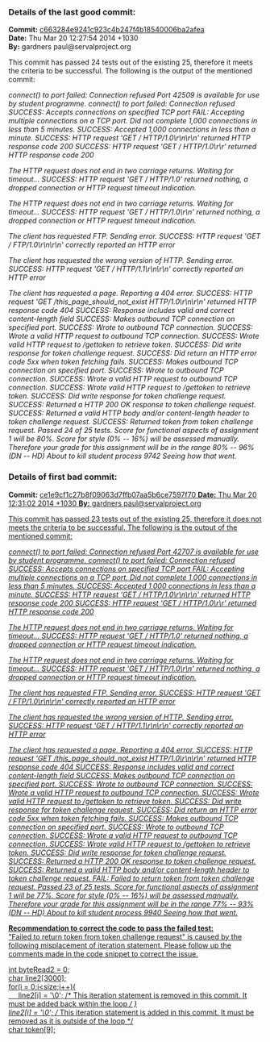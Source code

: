<h3>Details of the last good commit:</h3>
<b>Commit:</b> <a href = "https://github.com/naji0006/2014SE3/commit/c663284e9241c923c4b247f4b18540006ba2afea#diff-97dbdc5217aebe3fe38e25646983c111" target = "_blank">c663284e9241c923c4b247f4b18540006ba2afea</a><br/>
<b>Date:</b> Thu Mar 20 12:27:54 2014 +1030<br/> 
<b>By:</b> gardners paul@servalproject.org<br/>

This commit has passed 24 tests out of the existing 25, therefore it meets the criteria to be successful. The following is the output of the mentioned commit:

<i>connect() to port failed: Connection refused
Port 42509 is available for use by student programme.
connect() to port failed: Connection refused
SUCCESS: Accepts connections on specified TCP port
FAIL: Accepting multiple connections on a TCP port. Did not complete 1,000 connections in less than 5 minutes.
SUCCESS: Accepted 1,000 connections in less than a minute.
SUCCESS: HTTP request 'GET / HTTP/1.0\r\n\r\n' returned HTTP response code 200
SUCCESS: HTTP request 'GET / HTTP/1.0\r\r' returned HTTP response code 200

The HTTP request does not end in two carriage returns. Waiting for timeout...
SUCCESS: HTTP request 'GET / HTTP/1.0' returned nothing, a dropped connection or HTTP request timeout indication.

The HTTP request does not end in two carriage returns. Waiting for timeout...
SUCCESS: HTTP request 'GET / HTTP/1.0\r\n' returned nothing, a dropped connection or HTTP request timeout indication.

The client has requested FTP. Sending error.
SUCCESS: HTTP request 'GET / FTP/1.0\r\n\r\n' correctly reported an HTTP error

The client has requested the wrong version of HTTP. Sending error.
SUCCESS: HTTP request 'GET / HTTP/1.1\r\n\r\n' correctly reported an HTTP error

The client has requested a page. Reporting a 404 error.
SUCCESS: HTTP request 'GET /this_page_should_not_exist HTTP/1.0\r\n\r\n' returned HTTP response code 404
SUCCESS: Response includes valid and correct content-length field
SUCCESS: Makes outbound TCP connection on specified port.
SUCCESS: Wrote to outbound TCP connection.
SUCCESS: Wrote a valid HTTP request to outbound TCP connection.
SUCCESS: Wrote valid HTTP request to /gettoken to retrieve token.
SUCCESS: Did write response for token challenge request.
SUCCESS: Did return an HTTP error code 5xx when token fetching fails.
SUCCESS: Makes outbound TCP connection on specified port.
SUCCESS: Wrote to outbound TCP connection.
SUCCESS: Wrote a valid HTTP request to outbound TCP connection.
SUCCESS: Wrote valid HTTP request to /gettoken to retrieve token.
SUCCESS: Did write response for token challenge request.
SUCCESS: Returned a HTTP 200 OK response to token challenge request.
SUCCESS: Returned a valid HTTP body and/or content-length header to token challenge request.
SUCCESS: Returned token from token challenge request.
Passed 24 of 25 tests.
Score for functional aspects of assignment 1 will be 80%.
Score for style (0% -- 16%) will be assessed manually.
Therefore your grade for this assignment will be in the range 80% -- 96% (DN -- HD)
About to kill student process 9742
Seeing how that went.</i>


<h3>Details of first bad commit:</h3>
<b>Commit:</b> <a href = "https://github.com/naji0006/2014SE3/commit/ce1e9cf1c27b8f09063d7ffb07aa5b6ce7597f70#diff-97dbdc5217aebe3fe38e25646983c111" target = "_blank">ce1e9cf1c27b8f09063d7ffb07aa5b6ce7597f70
<b>Date:</b> Thu Mar 20 12:31:02 2014 +1030
<b>By:</b> gardners paul@servalproject.org 

This commit has passed 23 tests out of the existing 25, therefore it does not meets the criteria to be successful. The following is the output of the mentioned commit:

<i>connect() to port failed: Connection refused
Port 42707 is available for use by student programme.
connect() to port failed: Connection refused
SUCCESS: Accepts connections on specified TCP port
FAIL: Accepting multiple connections on a TCP port. Did not complete 1,000 connections in less than 5 minutes.
SUCCESS: Accepted 1,000 connections in less than a minute.
SUCCESS: HTTP request 'GET / HTTP/1.0\r\n\r\n' returned HTTP response code 200
SUCCESS: HTTP request 'GET / HTTP/1.0\r\r' returned HTTP response code 200

The HTTP request does not end in two carriage returns. Waiting for timeout...
SUCCESS: HTTP request 'GET / HTTP/1.0' returned nothing, a dropped connection or HTTP request timeout indication.

The HTTP request does not end in two carriage returns. Waiting for timeout...
SUCCESS: HTTP request 'GET / HTTP/1.0\r\n' returned nothing, a dropped connection or HTTP request timeout indication.

The client has requested FTP. Sending error.
SUCCESS: HTTP request 'GET / FTP/1.0\r\n\r\n' correctly reported an HTTP error

The client has requested the wrong version of HTTP. Sending error.
SUCCESS: HTTP request 'GET / HTTP/1.1\r\n\r\n' correctly reported an HTTP error

The client has requested a page. Reporting a 404 error.
SUCCESS: HTTP request 'GET /this_page_should_not_exist HTTP/1.0\r\n\r\n' returned HTTP response code 404
SUCCESS: Response includes valid and correct content-length field
SUCCESS: Makes outbound TCP connection on specified port.
SUCCESS: Wrote to outbound TCP connection.
SUCCESS: Wrote a valid HTTP request to outbound TCP connection.
SUCCESS: Wrote valid HTTP request to /gettoken to retrieve token.
SUCCESS: Did write response for token challenge request.
SUCCESS: Did return an HTTP error code 5xx when token fetching fails.
SUCCESS: Makes outbound TCP connection on specified port.
SUCCESS: Wrote to outbound TCP connection.
SUCCESS: Wrote a valid HTTP request to outbound TCP connection.
SUCCESS: Wrote valid HTTP request to /gettoken to retrieve token.
SUCCESS: Did write response for token challenge request.
SUCCESS: Returned a HTTP 200 OK response to token challenge request.
SUCCESS: Returned a valid HTTP body and/or content-length header to token challenge request.
FAIL: Failed to return token from token challenge request.
Passed 23 of 25 tests.
Score for functional aspects of assignment 1 will be 77%.
Score for style (0% -- 16%) will be assessed manually.
Therefore your grade for this assignment will be in the range 77% -- 93% (DN -- HD)
About to kill student process 9940
Seeing how that went.</i>

<b>Recommendation to correct the code to pass the failed test:</b><br/>
"Failed to return token from token challenge request" is caused by the following misplacement of iteration statement. Please follow up the comments made in the code snippet to correct the issue.

int byteRead2 = 0;<br/>
char line2[3000];<br/>
for(i = 0;i<size;i++){<br/>
&nbsp;&nbsp;&nbsp;&nbsp;&nbsp;line2[i] = '\0';   /* This iteration statement is removed in this commit. It must be added back within the loop */
}<br/>
line2[i] = '\0'; /* This iteration statement is added in this commit. It must be removed as it is outside of the loop */<br/>
char token[9];<br/>

